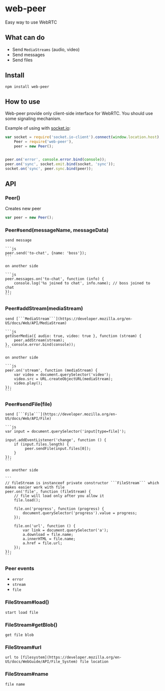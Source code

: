 web-peer
========

Easy way to use WebRTC

## What can do

* Send ```MediaStreams``` (audio, video)
* Send messages
* Send files


## Install

    npm install web-peer

## How to use

Web-peer provide only client-side interface for WebRTC. You should use some signaling mechanism.

Example of using with [socket.io](http://socket.io/):

```js
var socket = require('socket.io-client').connect(window.location.host),
    Peer = require('web-peer'),
    peer = new Peer();


peer.on('error', console.error.bind(console));
peer.on('sync', socket.emit.bind(socket, 'sync'));
socket.on('sync', peer.sync.bind(peer));
```


## API


### Peer()

Creates new peer

```js
var peer = new Peer();
```

### Peer#send(messageName, messageData)
    
    send message
    
    ```js
    peer.send('to-chat', {name: 'boss'});
    ```
    
    on another side

    ```js
    peer.messages.on('to-chat', function (info) {
        console.log('%s joined to chat', info.name); // boss joined to chat
    });
    ```

### Peer#addStream(mediaStream)

    send [```MediaStream```](https://developer.mozilla.org/en-US/docs/Web/API/MediaStream)

    ```js
    getUserMedia({ audio: true, video: true }, function (stream) {
        peer.addStream(stream);
    }, console.error.bind(console));
    ```

    on another side

    ```js
    peer.on('stream', function (mediaStream) {
        var video = document.querySelector('video');
        video.src = URL.createObjectURL(mediaStream);
        video.play();
    });
    ```

### Peer#sendFile(file)
    
    send [```File```](https://developer.mozilla.org/en-US/docs/Web/API/File)
    
    ```js
    var input = document.querySelector('input[type=file]');

    input.addEventListener('change', function () {
        if (input.files.length) {
             peer.sendFile(input.files[0]);
        }
    });
    ```

    on another side

    ```
    // fileStream is instanceof private constructor ```FileStream``` which makes easier work with file
    peer.on('file', function (fileStream) {
        // file will load only after you allow it
        file.load();

        file.on('progress', function (progress) {
            document.querySelector('progress').value = progress;
        });

        file.on('url', function () {
            var link = document.querySelector('a');
            a.download = file.name;
            a.innerHTML = file.name;
            a.href = file.url;
        });
    });
    ```

### Peer events

* ```error```
* ```stream```
* ```file```


### FileStream#load()
    
    start load file

### FileStream#getBlob()
    
    get file blob

### FileStream#url
    
    url to [filesystem](https://developer.mozilla.org/en-US/docs/WebGuide/API/File_System) file location

### FileStream#name
    
    file name
